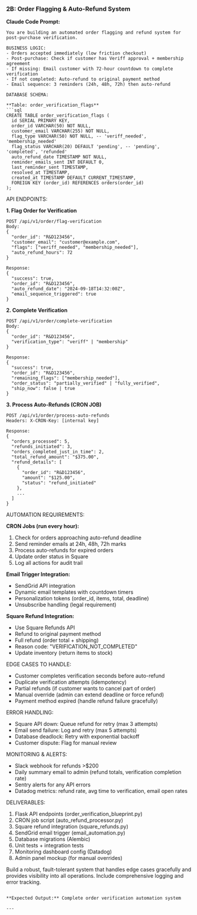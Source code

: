 ### 2B: Order Flagging & Auto-Refund System

**Claude Code Prompt:**

```
You are building an automated order flagging and refund system for post-purchase verification.

BUSINESS LOGIC:
- Orders accepted immediately (low friction checkout)
- Post-purchase: Check if customer has Veriff approval + membership agreement
- If missing: Email customer with 72-hour countdown to complete verification
- If not completed: Auto-refund to original payment method
- Email sequence: 3 reminders (24h, 48h, 72h) then auto-refund

DATABASE SCHEMA:

**Table: order_verification_flags**
```sql
CREATE TABLE order_verification_flags (
  id SERIAL PRIMARY KEY,
  order_id VARCHAR(50) NOT NULL,
  customer_email VARCHAR(255) NOT NULL,
  flag_type VARCHAR(50) NOT NULL, -- 'veriff_needed', 'membership_needed'
  flag_status VARCHAR(20) DEFAULT 'pending', -- 'pending', 'completed', 'refunded'
  auto_refund_date TIMESTAMP NOT NULL,
  reminder_emails_sent INT DEFAULT 0,
  last_reminder_sent TIMESTAMP,
  resolved_at TIMESTAMP,
  created_at TIMESTAMP DEFAULT CURRENT_TIMESTAMP,
  FOREIGN KEY (order_id) REFERENCES orders(order_id)
);
```

API ENDPOINTS:

**1. Flag Order for Verification**

```
POST /api/v1/order/flag-verification
Body:
{
  "order_id": "R&D123456",
  "customer_email": "customer@example.com",
  "flags": ["veriff_needed", "membership_needed"],
  "auto_refund_hours": 72
}

Response:
{
  "success": true,
  "order_id": "R&D123456",
  "auto_refund_date": "2024-09-18T14:32:00Z",
  "email_sequence_triggered": true
}
```

**2. Complete Verification**

```
POST /api/v1/order/complete-verification
Body:
{
  "order_id": "R&D123456",
  "verification_type": "veriff" | "membership"
}

Response:
{
  "success": true,
  "order_id": "R&D123456",
  "remaining_flags": ["membership_needed"],
  "order_status": "partially_verified" | "fully_verified",
  "ship_now": false | true
}
```

**3. Process Auto-Refunds (CRON JOB)**

```
POST /api/v1/order/process-auto-refunds
Headers: X-CRON-Key: [internal key]

Response:
{
  "orders_processed": 5,
  "refunds_initiated": 3,
  "orders_completed_just_in_time": 2,
  "total_refund_amount": "$375.00",
  "refund_details": [
    {
      "order_id": "R&D123456",
      "amount": "$125.00",
      "status": "refund_initiated"
    },
    ...
  ]
}
```

AUTOMATION REQUIREMENTS:

**CRON Jobs (run every hour):**

1. Check for orders approaching auto-refund deadline
2. Send reminder emails at 24h, 48h, 72h marks
3. Process auto-refunds for expired orders
4. Update order status in Square
5. Log all actions for audit trail

**Email Trigger Integration:**

- SendGrid API integration
- Dynamic email templates with countdown timers
- Personalization tokens (order_id, items, total, deadline)
- Unsubscribe handling (legal requirement)

**Square Refund Integration:**

- Use Square Refunds API
- Refund to original payment method
- Full refund (order total + shipping)
- Reason code: "VERIFICATION_NOT_COMPLETED"
- Update inventory (return items to stock)

EDGE CASES TO HANDLE:

- Customer completes verification seconds before auto-refund
- Duplicate verification attempts (idempotency)
- Partial refunds (if customer wants to cancel part of order)
- Manual override (admin can extend deadline or force refund)
- Payment method expired (handle refund failure gracefully)

ERROR HANDLING:

- Square API down: Queue refund for retry (max 3 attempts)
- Email send failure: Log and retry (max 5 attempts)
- Database deadlock: Retry with exponential backoff
- Customer dispute: Flag for manual review

MONITORING & ALERTS:

- Slack webhook for refunds >$200
- Daily summary email to admin (refund totals, verification completion rate)
- Sentry alerts for any API errors
- Datadog metrics: refund rate, avg time to verification, email open rates

DELIVERABLES:

1. Flask API endpoints (order_verification_blueprint.py)
2. CRON job script (auto_refund_processor.py)
3. Square refund integration (square_refunds.py)
4. SendGrid email trigger (email_automation.py)
5. Database migrations (Alembic)
6. Unit tests + integration tests
7. Monitoring dashboard config (Datadog)
8. Admin panel mockup (for manual overrides)

Build a robust, fault-tolerant system that handles edge cases gracefully and provides visibility into all operations. Include comprehensive logging and error tracking.

```

**Expected Output:** Complete order verification automation system

---
